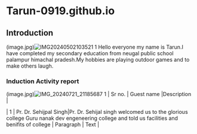 # Tarun-0919.github.io
## Introduction
(image.jpg)![IMG20240502103521 1](https://github.com/user-attachments/assets/690b47ef-c67c-485f-b786-8d41365c2538)
Hello everyone my name is Tarun.I have completed my secondary education from neugal public school palampur himachal pradesh.My hobbies are playing outdoor games and to make others laugh.
### Induction Activity report
(image.jpg)![IMG_20240721_21185687 1](https://github.com/user-attachments/assets/fcdef0fd-3b3d-4e57-aa6f-b977ad08c26c)
| Sr no. | Guest name |Description |

| 1 | Pr. Dr. Sehijpal Singh|Pr. Dr. Sehijal singh welcomed us to the glorious college Guru nanak dev engeneering college and told us facilities and benifits of college
| Paragraph | Text |

